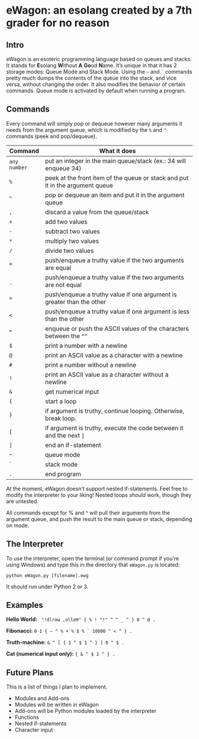 # eWagon: an esolang created by a 7th grader for no reason

## Intro

eWagon is an esoteric programming language based on queues and stacks. It stands for **E**solang **W**ithout **A** **Go**od **N**ame. It’s unique in that it has 2 storage modes: Queue Mode and Stack Mode. Using the `~` and `` ` `` commands pretty much dumps the contents of the queue into the stack, and vice versa, without changing the order. It also modifies the behavior of certain commands. Queue mode is activated by default when running a program.

## Commands

Every command will simply pop or dequeue however many arguments it needs from the argument queue, which is modified by the `%` and `^` commands (peek and pop/dequeue).

| Command      | What it does                                                                  |
| ----------   | ----------------------------------------------------------------------------- |
| `any number` | put an integer in the main queue/stack (ex.: 34 will enqueue 34)              |
| `%`          | peek at the front item of the queue or stack and put it in the argument queue |
| `^`          | pop or dequeue an item and put it in the argument queue                       |
| `,`          | discard a value from the queue/stack
| `+`          | add two values                                                                |
| `-`          | subtract two values                                                           |
| `*`          | multiply two values                                                           |
| `/`          | divide two values                                                             |
| `=`          | push/enqueue a truthy value if the two arguments are equal                    |
| `_`          | push/enqueue a truthy value if the two arguments are not equal                |
| `>`          | push/enqueue a truthy value if one argument is greater than the other         |
| `<`          | push/enqueue a truthy value if one argument is less than the other            |
| `“`          | enqueue or push the ASCII values of the characters between the `“”`           |
| `$`          | print a number with a newline                                                 |
| `@`          | print an ASCII value as a character with a newline                            |
| `#`          | print a number without a newline                                              |
| `!`          | print an ASCII value as a character without a newline                         |
| `&`          | get numerical input                                                           |
| `{`          | start a loop                                                                  |
| `}`          | if argument is truthy, continue looping. Otherwise, break loop.               |
| `[`          | if argument is truthy, execute the code between it and the next `]`           |
| `]`          | end an if-statement                                                           |
| `~`          | queue mode                                                                    |
| `` ` ``      | stack mode                                                                    |
| `.`          | end program                                                                   |

At the moment, eWagon doesn’t support nested if-statements. Feel free to modify the interpreter to your liking! Nested loops *should* work, though they are untested.

All commands except for % and ^ will pull their arguments from the argument queue, and push the result to the main queue or stack, depending on mode.

## The Interpreter

To use the interpreter, open the terminal (or command prompt if you're using Windows) and type this in the directory that `eWagon.py` is located:

`python eWagon.py [filename].ewg`

It should run under Python 2 or 3.

## Examples

**Hello World:** ` "!dlrow ,olleH" { % ! "!" ^ ^ _ ^ } 0 ^ @ .`

**Fibonacci:** ``0 1 { ~ ^ % + % $ % ` 10000 ^ < ^ } .``

**Truth-machine:** `& ^ [ { 1 ^ $ 1 ^ } ] 0 ^ $ .`

**Cat (numerical input only):** `{ & ^ $ 1 ^ } .`

## Future Plans
This is a list of things I plan to implement.
* Modules and Add-ons
 * Modules will be written in eWagon
 * Add-ons will be Python modules loaded by the interpreter
* Functions
* Nested if-statements
* Character input
